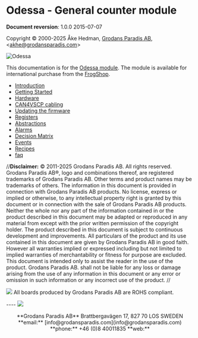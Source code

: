 # Odessa - General counter module

**Document reversion**: 1.0.0 2015-07-07

Copyright © 2000-2025 Åke Hedman, [Grodans Paradis
AB](http://www.grodansparadis.com),
\<[akhe@grodansparadis.com](akhe@grodansparadis.com)\>

![Odessa](/Odessa6.png)

This documentation is for the [Odessa
module](https://github.com/grodansparadis/can4vscp-odessa). The module is
available for international purchase from the
[FrogShop](http://www.frogshop.se).

  - [Introduction](Introduction)
  - [Getting Started](Getting%20Started)
  - [Hardware](Hardware)
  - [CAN4VSCP cabling](CAN4VSCP%20cabling)
  - [Updating the firmware](Replacing%20the%20firmware)
  - [Registers](registers)
  - [Abstractions](Abstractions)
  - [Alarms](Alarms)
  - [Decision Matrix](decisionmatrix)
  - [Events](Events)
  - [Recipes](Recipes)
  - [faq](faq)

//**Disclaimer:** © 2011-2025 Grodans Paradis AB. All rights reserved.
Grodans Paradis AB®, logo and combinations thereof, are registered
trademarks of Grodans Paradis AB. Other terms and product names may be
trademarks of others. The information in this document is provided in
connection with Grodans Paradis AB products. No license, express or
implied or otherwise, to any intellectual property right is granted by
this document or in connection with the sale of Grodans Paradis AB
products. Neither the whole nor any part of the information contained in
or the product described in this document may be adapted or reproduced
in any material from except with the prior written permission of the
copyright holder. The product described in this document is subject to
continuous development and improvements. All particulars of the product
and its use contained in this document are given by Grodans Paradis AB
in good faith. However all warranties implied or expressed including but
not limited to implied warranties of merchantability or fitness for
purpose are excluded. This document is intended only to assist the
reader in the use of the product. Grodans Paradis AB. shall not be
liable for any loss or damage arising from the use of any information in
this document or any error or omission in such information or any
incorrect use of the product. //

![](/rohs.png) All boards produced by Grodans Paradis AB are ROHS
compliant.

  
\---- ![](/grodan_logo.png)  
<center> **Grodans Paradis AB** Brattbergavägen 17, 827 70 LOS SWEDEN  
**email:** [info@grodansparadis.com](info@grodansparadis.com) **phone:**
+46 (0)8 40011835  
**web:**<https://www.grodansparadis.com>  
</center>
